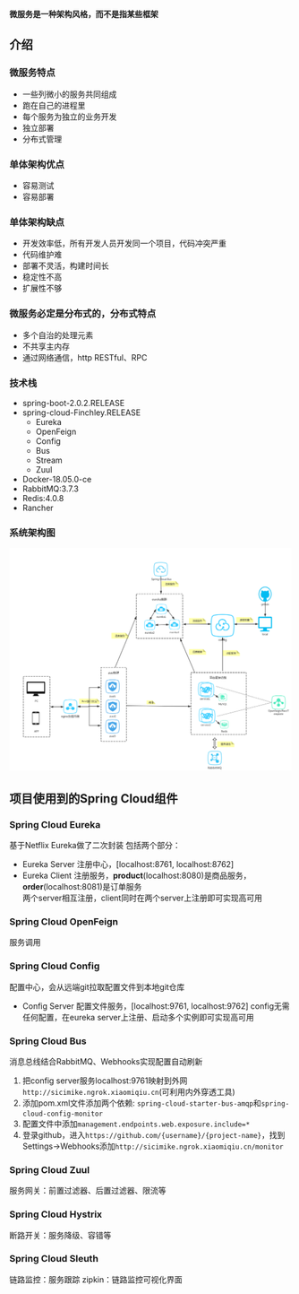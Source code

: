 **微服务是一种架构风格，而不是指某些框架**

## 介绍
### 微服务特点
* 一些列微小的服务共同组成
* 跑在自己的进程里
* 每个服务为独立的业务开发
* 独立部署
* 分布式管理  

### 单体架构优点
* 容易测试
* 容易部署

### 单体架构缺点
* 开发效率低，所有开发人员开发同一个项目，代码冲突严重
* 代码维护难
* 部署不灵活，构建时间长
* 稳定性不高
* 扩展性不够

### 微服务必定是分布式的，分布式特点
* 多个自治的处理元素
* 不共享主内存
* 通过网络通信，http RESTful、RPC

### 技术栈
* spring-boot-2.0.2.RELEASE
* spring-cloud-Finchley.RELEASE
	* Eureka
	* OpenFeign
	* Config
	* Bus
	* Stream
	* Zuul
* Docker-18.05.0-ce
* RabbitMQ:3.7.3
* Redis:4.0.8
* Rancher

### 系统架构图
![系统架构](https://github.com/Sicimike/take-away/raw/master/images/system.jpg)

## 项目使用到的Spring Cloud组件
### Spring Cloud Eureka
基于Netflix Eureka做了二次封装
包括两个部分：
 * Eureka Server 注册中心，[localhost:8761, localhost:8762]
 * Eureka Client 注册服务，**product**(localhost:8080)是商品服务，**order**(localhost:8081)是订单服务  
两个server相互注册，client同时在两个server上注册即可实现高可用

### Spring Cloud OpenFeign
服务调用

### Spring Cloud Config
配置中心，会从远端git拉取配置文件到本地git仓库
* Config Server 配置文件服务，[localhost:9761, localhost:9762]
config无需任何配置，在eureka server上注册、启动多个实例即可实现高可用  

### Spring Cloud Bus
消息总线结合RabbitMQ、Webhooks实现配置自动刷新
1. 把config server服务localhost:9761映射到外网`http://sicimike.ngrok.xiaomiqiu.cn`(可利用内外穿透工具)
2. 添加pom.xml文件添加两个依赖: `spring-cloud-starter-bus-amqp`和`spring-cloud-config-monitor`
3. 配置文件中添加`management.endpoints.web.exposure.include=*`
4. 登录github，进入`https://github.com/{username}/{project-name}`，找到Settings->Webhooks添加`http://sicimike.ngrok.xiaomiqiu.cn/monitor`

### Spring Cloud Zuul
服务网关：前置过滤器、后置过滤器、限流等

### Spring Cloud Hystrix
断路开关：服务降级、容错等

### Spring Cloud Sleuth
链路监控：服务跟踪
zipkin：链路监控可视化界面